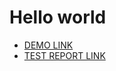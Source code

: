 # Hello world

- [DEMO LINK](https://<bran4u.github.io/layout_hello-world/) <br>
- [TEST REPORT LINK](https://bran4u.github.io/layout_hello-world/report/html_report/)
